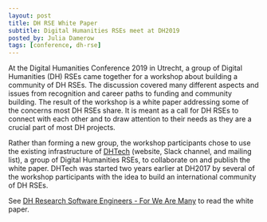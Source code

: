 ```yaml
---
layout: post
title: DH RSE White Paper
subtitle: Digital Humanities RSEs meet at DH2019
posted_by: Julia Damerow
tags: [conference, dh-rse]
---
```


At the Digital Humanities Conference 2019 in Utrecht, a group of Digital Humanities (DH) RSEs came together for a workshop about building a community of DH RSEs. The discussion covered many different aspects and issues from recognition and career paths to funding and community building. The result of the workshop is a white paper addressing some of the concerns most DH RSEs share. It is meant as a call for DH RSEs to connect with each other and to draw attention to their needs as they are a crucial part of most DH projects.

Rather than forming a new group, the workshop participants chose to use the existing infrastructure of [DHTech](https://dh-tech.github.io/) (website, Slack channel, and mailing list), a group of Digital Humanities RSEs, to collaborate on and publish the white paper. DHTech was started two years earlier at DH2017 by several of the workshop participants with the idea to build an international community of DH RSEs.

See [DH Research Software Engineers - For We Are Many](https://dh-tech.github.io/dhrse-whitepaper#/) to read the white paper.
